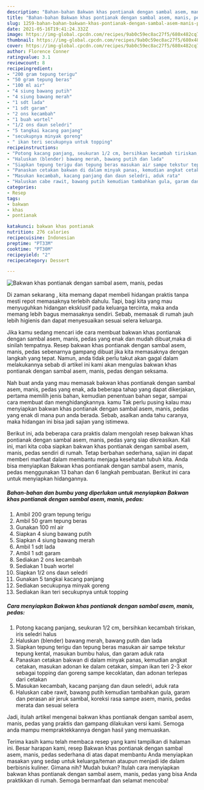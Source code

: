 ```yaml
---
description: "Bahan-bahan Bakwan khas pontianak dengan sambal asem, manis, pedas yang nikmat Untuk Jualan"
title: "Bahan-bahan Bakwan khas pontianak dengan sambal asem, manis, pedas yang nikmat Untuk Jualan"
slug: 1259-bahan-bahan-bakwan-khas-pontianak-dengan-sambal-asem-manis-pedas-yang-nikmat-untuk-jualan
date: 2021-05-16T19:41:24.332Z
image: https://img-global.cpcdn.com/recipes/9ab0c59ec8ac27f5/680x482cq70/bakwan-khas-pontianak-dengan-sambal-asem-manis-pedas-foto-resep-utama.jpg
thumbnail: https://img-global.cpcdn.com/recipes/9ab0c59ec8ac27f5/680x482cq70/bakwan-khas-pontianak-dengan-sambal-asem-manis-pedas-foto-resep-utama.jpg
cover: https://img-global.cpcdn.com/recipes/9ab0c59ec8ac27f5/680x482cq70/bakwan-khas-pontianak-dengan-sambal-asem-manis-pedas-foto-resep-utama.jpg
author: Florence Conner
ratingvalue: 3.1
reviewcount: 8
recipeingredient:
- "200 gram tepung terigu"
- "50 gram tepung beras"
- "100 ml air"
- "4 siung bawang putih"
- "4 siung bawang merah"
- "1 sdt lada"
- "1 sdt garam"
- "2 ons kecambah"
- "1 buah wortel"
- "1/2 ons daun seledri"
- "5 tangkai kacang panjang"
- "secukupnya minyak goreng"
- " ikan teri secukupnya untuk topping"
recipeinstructions:
- "Potong kacang panjang, seukuran 1/2 cm, bersihkan kecambah tiriskan, iris seledri halus"
- "Haluskan (blender) bawang merah, bawang putih dan lada"
- "Siapkan tepung terigu dan tepung beras masukan air sampe tekstur tepung kental, masukan bumbu halus, dan garam aduk rata"
- "Panaskan cetakan bakwan di dalam minyak panas, kemudian angkat cetakan, masukan adonan ke dalam cetakan, simpan ikan teri 2-3 ekor sebagai topping dan goreng sampe kecoklatan, dan adonan terlepas dari cetakan"
- "Masukan kecambah, kacang panjang dan daun seledri, aduk rata"
- "Haluskan cabe rawit, bawang putih kemudian tambahkan gula, garam dan perasan air jeruk sambal, koreksi rasa sampe asem, manis, pedas merata dan sesuai selera"
categories:
- Resep
tags:
- bakwan
- khas
- pontianak

katakunci: bakwan khas pontianak 
nutrition: 276 calories
recipecuisine: Indonesian
preptime: "PT33M"
cooktime: "PT30M"
recipeyield: "2"
recipecategory: Dessert

---
```



![Bakwan khas pontianak dengan sambal asem, manis, pedas](https://img-global.cpcdn.com/recipes/9ab0c59ec8ac27f5/680x482cq70/bakwan-khas-pontianak-dengan-sambal-asem-manis-pedas-foto-resep-utama.jpg)

Di zaman  sekarang , kita memang dapat membeli hidangan praktis tanpa mesti repot memasaknya terlebih dahulu. Tapi, bagi kita yang mau menyuguhkan hidangan eksklusif pada keluarga tercinta, maka anda memang lebih bagus memasaknya sendiri. Sebab, memasak di rumah jauh lebih higienis dan dapat menyesuaikan sesuai selera keluarga.

Jika kamu sedang mencari ide cara membuat bakwan khas pontianak dengan sambal asem, manis, pedas yang enak dan mudah dibuat,maka di sinilah tempatnya. Resep bakwan khas pontianak dengan sambal asem, manis, pedas  sebenarnya gampang dibuat jika kita memasaknya dengan langkah yang tepat. Namun, anda tidak perlu takut akan gagal dalam melakukannya 
sebab di artikel ini kami akan mengulas bakwan khas pontianak dengan sambal asem, manis, pedas dengan seksama.  



Nah buat anda yang mau memasak bakwan khas pontianak dengan sambal asem, manis, pedas yang enak, ada beberapa tahap yang dapat dikerjakan, pertama memilih jenis bahan, kemudian penentuan bahan segar, sampai cara membuat dan menghidangkannya. kamu Tak perlu pusing kalau mau menyiapkan bakwan khas pontianak dengan sambal asem, manis, pedas yang enak di mana pun anda berada. Sebab, asalkan anda  tahu caranya, maka hidangan ini bisa jadi sajian yang istimewa.

Berikut ini, ada beberapa cara praktis  dalam mengolah resep bakwan khas pontianak dengan sambal asem, manis, pedas yang siap dikreasikan. Kali ini, mari kita coba siapkan bakwan khas pontianak dengan sambal asem, manis, pedas sendiri di rumah. Tetap berbahan sederhana, sajian ini dapat memberi manfaat dalam membantu menjaga kesehatan tubuh kita. Anda bisa menyiapkan Bakwan khas pontianak dengan sambal asem, manis, pedas menggunakan 13 bahan dan 6 langkah pembuatan. Berikut ini cara untuk menyiapkan hidangannya.

<!--inarticleads1-->

##### Bahan-bahan dan bumbu yang diperlukan untuk menyiapkan Bakwan khas pontianak dengan sambal asem, manis, pedas:

1. Ambil 200 gram tepung terigu
1. Ambil 50 gram tepung beras
1. Gunakan 100 ml air
1. Siapkan 4 siung bawang putih
1. Siapkan 4 siung bawang merah
1. Ambil 1 sdt lada
1. Ambil 1 sdt garam
1. Sediakan 2 ons kecambah
1. Sediakan 1 buah wortel
1. Siapkan 1/2 ons daun seledri
1. Gunakan 5 tangkai kacang panjang
1. Sediakan secukupnya minyak goreng
1. Sediakan  ikan teri secukupnya untuk topping




<!--inarticleads2-->

##### Cara menyiapkan Bakwan khas pontianak dengan sambal asem, manis, pedas:

1. Potong kacang panjang, seukuran 1/2 cm, bersihkan kecambah tiriskan, iris seledri halus
1. Haluskan (blender) bawang merah, bawang putih dan lada
1. Siapkan tepung terigu dan tepung beras masukan air sampe tekstur tepung kental, masukan bumbu halus, dan garam aduk rata
1. Panaskan cetakan bakwan di dalam minyak panas, kemudian angkat cetakan, masukan adonan ke dalam cetakan, simpan ikan teri 2-3 ekor sebagai topping dan goreng sampe kecoklatan, dan adonan terlepas dari cetakan
1. Masukan kecambah, kacang panjang dan daun seledri, aduk rata
1. Haluskan cabe rawit, bawang putih kemudian tambahkan gula, garam dan perasan air jeruk sambal, koreksi rasa sampe asem, manis, pedas merata dan sesuai selera




Jadi, itulah artikel mengenai  bakwan khas pontianak dengan sambal asem, manis, pedas  yang praktis dan gampang dilakukan versi kami. Semoga anda mampu mempraktekkannya dengan hasil yang memuaskan. 

Terima kasih kamu telah membaca resep yang kami tampilkan di halaman ini. Besar harapan kami, resep  Bakwan khas pontianak dengan sambal asem, manis, pedas sederhana di atas dapat membantu Anda menyiapkan masakan yang sedap untuk keluarga/teman ataupun menjadi ide dalam berbisnis kuliner. Gimana nih? Mudah bukan? Itulah cara menyiapkan bakwan khas pontianak dengan sambal asem, manis, pedas yang bisa Anda praktikkan di rumah. Semoga bermanfaat dan selamat mencoba!

